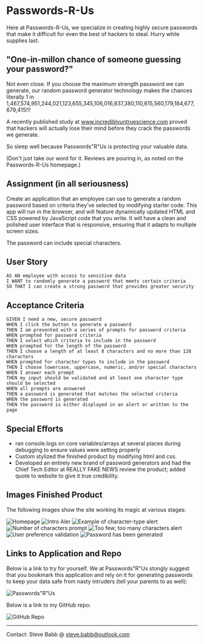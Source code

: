# Passwords-R-Us
Here at Passwords-R-Us, we specialize in creating highly secure passwords that make it difficult for even the best of hackers to steal.  Hurry while supplies last.

## "One-in-millon chance of someone guessing your password?"
Not even close.  If you choose the maximum strength password we can generate, our random password generator technology makes the chances literally 1 in 1,467,574,951,244,021,123,655,345,106,016,837,380,110,615,560,179,184,677,679,415!!!  

A recently published study at www.incrediblyuntruescience.com proved that hackers will actually lose their mind before they crack the passwords we generate. 

So sleep well because Passwords"R"Us is protecting your valuable data.

(Don't just take our word for it.  Reviews are pouring in, as noted on the Passwords-R-Us homepage.)

## Assignment (in all seriousness)

Create an application that an employee can use to generate a random password based on criteria they’ve selected by modifying starter code. This app will run in the browser, and will feature dynamically updated HTML and CSS powered by JavaScript code that you write. It will have a clean and polished user interface that is responsive, ensuring that it adapts to multiple screen sizes.

The password can include special characters. 

## User Story

```
AS AN employee with access to sensitive data
I WANT to randomly generate a password that meets certain criteria
SO THAT I can create a strong password that provides greater security
```

## Acceptance Criteria

```
GIVEN I need a new, secure password
WHEN I click the button to generate a password
THEN I am presented with a series of prompts for password criteria
WHEN prompted for password criteria
THEN I select which criteria to include in the password
WHEN prompted for the length of the password
THEN I choose a length of at least 8 characters and no more than 128 characters
WHEN prompted for character types to include in the password
THEN I choose lowercase, uppercase, numeric, and/or special characters
WHEN I answer each prompt
THEN my input should be validated and at least one character type should be selected
WHEN all prompts are answered
THEN a password is generated that matches the selected criteria
WHEN the password is generated
THEN the password is either displayed in an alert or written to the page
```

## Special Efforts
- ran console.logs on core variables/arrays at several places during debugging to ensure values were setting properly
- Custom stylized the finished product by modifying html and css.
- Developed an entirely new brand of password generators and had the Chief Tech Editor at REALLY FAKE NEWS review the product; added quote to website to give it true credibility.

## Images Finished Product

The following images show the site working its magic at various stages:

![Homepage](/Assets/Homepage)
![Intro Aler](/Assets/Starting_alert)
![Example of character-type alert](/Assets/Character_types)
![Number of characters prompt](/Assets/Character_numbers)
![Too few; too many characters alert](/Assets/Out-of-range)
![User preference validation](/Assets/Preferences_validation)
![Password has been generated](/Assets/Password_generated)


## Links to Application and Repo
Below is a link to try for yourself.  We at Passwords"R"Us stongly suggest that you bookmark this application and rely on it for generating passwords to keep your data safe from nasty intruders (tell your parents to as well):

![Passwords"R"Us](https://verusbabb.github.io/PasswordGenerator/)

Below is a link to my GitHub repo:

![GitHub Repo](https://github.com/verusbabb/PasswordGenerator)

----
Contact:  Steve Babb @ steve.babb@outlook.com
